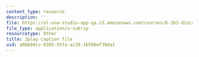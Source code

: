 ```yaml
---
content_type: resource
description: ''
file: https://ol-ocw-studio-app-qa.s3.amazonaws.com/courses/6-262-discrete-stochastic-processes-spring-2011/a0b669cc028555faac291b596ef30da1_7CYXy9J4Aao.vtt
file_type: application/x-subrip
resourcetype: Other
title: 3play caption file
uid: a0b669cc-0285-55fa-ac29-1b596ef30da1
---
```

